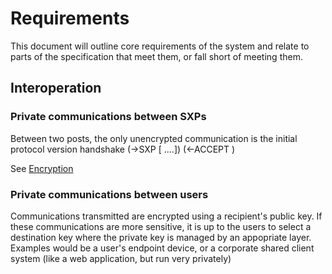 # Requirements

This document will outline core requirements of the system and relate to parts of the specification that meet them, or fall short of meeting them.

## Interoperation

### Private communications between SXPs
Between two posts, the only unencrypted communication is the initial protocol version handshake (->SXP <version>[ ..<versions>..]) (<-ACCEPT <version>)

See [Encryption](./social-exchange-communications.md)

### Private communications between users
Communications transmitted are encrypted using a recipient's public key.  If these communications are more sensitive, it is up to the users to select a destination key where the private key is managed by an appopriate layer.  Examples would be a user's endpoint device, or a corporate shared client system (like a web application, but run very privately)

